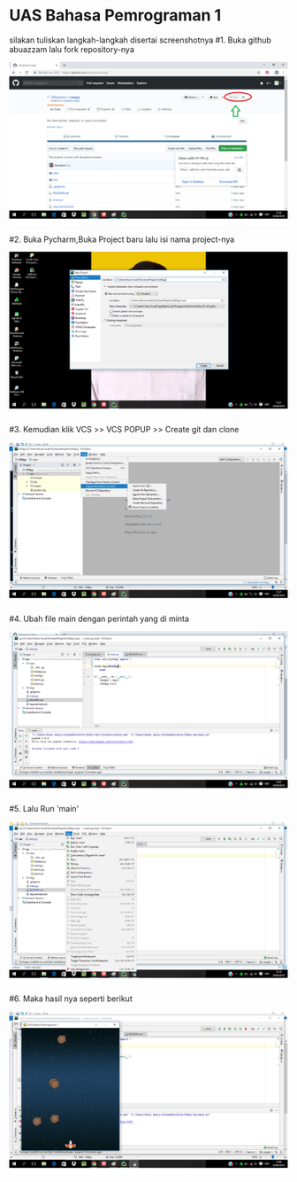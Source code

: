 # UAS Bahasa Pemrograman 1

silakan tuliskan langkah-langkah disertai screenshotnya
#1. Buka github abuazzam lalu fork repository-nya

![alt text](0.png) 

#2. Buka Pycharm,Buka Project baru lalu isi nama project-nya

![alt text](1.png)

#3. Kemudian klik VCS >> VCS POPUP >> Create git dan clone

![alt text](2.png)

#4. Ubah file main dengan perintah yang di minta

![alt text](3.png)

#5. Lalu Run 'main'

![alt text](5.png)

#6. Maka hasil nya seperti berikut

![alt text](4.png)